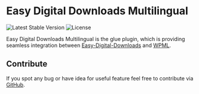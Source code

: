 
# Easy Digital Downloads Multilingual

![Latest Stable Version](https://img.shields.io/badge/stable-1.3.3-green.svg?style=flat-squar)
![License](https://img.shields.io/badge/license-GPLv2-red.svg?style=flat-squar)


Easy Digital Downloads Multilingual is the glue plugin, which is providing seamless integration between [Easy-Digital-Downloads](https://wordpress.org/plugins/easy-digital-downloads/) and [WPML](http://wpml.org).


## Contribute

If you spot any bug or have idea for useful feature feel free to contribute via [GitHub](https://github.com/OnTheGoSystems/edd-multilingual).